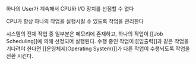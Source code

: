 
하나의 User가 계속해서 CPU와 I/O 장치를 선점할 수 없다

CPU가 항상 하나의 작업을 실행시킬 수 있도록 작업을 관리한다

시스템의 전체 작업 중 일부분은 메모리에 존재하고, 하나의 작업이 [[Job Scheduling]]에 의해 선정되어 실행된다. 수행 중인 작업이 [[입출력]]과 같은 작업을 기다려야 한다면 [[운영체제(Operating System)]]가 다른 작업이 수행되도록 작업을 전환 시킨다.



